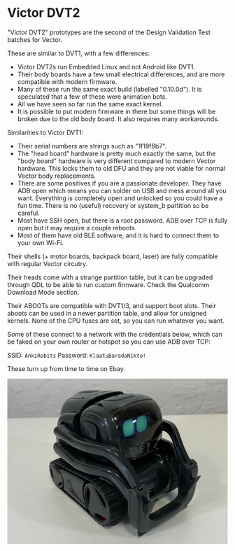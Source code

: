 # Victor DVT2

"Victor DVT2" prototypes are the second of the Design Validation Test batches for Vector.

These are similar to DVT1, with a few differences:

* Victor DVT2s run Embedded Linux and not Android like DVT1.
* Their body boards have a few small electrical differences, and are more compatible with modern firmware.
* Many of these run the same exact build (labelled "0.10.0d"). It is speculated that a few of these were animation bots.
* All we have seen so far run the same exact kernel.
* It is possible to put modern firmware in there but some things will be broken due to the old body board. It also requires many workarounds.

Similarities to Victor DVT1:

* Their serial numbers are strings such as "1f19f8b7".
* The "head board" hardware is pretty much exactly the same, but the "body board" hardware is very different compared to modern Vector hardware. This locks them to old DFU and they are not viable for normal Vector body replacements.
* There are some positives if you are a passionate developer. They have ADB open which means you can solder on USB and mess around all you want. Everything is completely open and unlocked so you could have a fun time. There is no (useful) recovery or system_b partition so be careful.
* Most have SSH open, but there is a root password. ADB over TCP is fully open but it may require a couple reboots.
* Most of them have old BLE software, and it is hard to connect them to your own Wi-Fi.

Their shells (+ motor boards, backpack board, laser) are fully compatible with regular Vector circutry.

Their heads come with a strange partition table, but it can be upgraded through QDL to be able to run custom firmware. Check the Qualcomm Download Mode section.

Their ABOOTs are compatible with DVT1/3, and support boot slots. Their aboots can be used in a newer partition table, and allow for unsigned kernels. None of the CPU fuses are set, so you can run whatever you want.

Some of these connect to a network with the credentials below, which can be faked on your own router or hotspot so you can use ADB over TCP:

SSID: `AnkiRobits`
Password: `KlaatuBaradaNikto!`

These turn up from time to time on Ebay.

![Anki Victor DVT2](VicDVT2.jpg)
